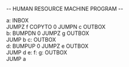 -- HUMAN RESOURCE MACHINE PROGRAM --

a:
    INBOX   
    JUMPZ    f
    COPYTO   0
    JUMPN    c
    OUTBOX  
b:
    BUMPDN   0
    JUMPZ    g
    OUTBOX  
    JUMP     b
c:
    OUTBOX  
d:
    BUMPUP   0
    JUMPZ    e
    OUTBOX  
    JUMP     d
e:
f:
g:
    OUTBOX  
    JUMP     a


